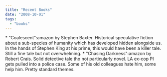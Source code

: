 ```yaml
---
title: "Recent Books"
date: "2008-10-01"
tags: 
  - "books"
---
```


\* "Coalescent":amazon by Stephen Baxter. Historical speculative fiction about a sub-species of humanity which has developed hidden alongside us. In the hands of Stephen King at his prime, this would have been a killer tale. Still a fine tale but not overwhelming. \* "Chasing Darkness":amazon by Robert Crais. Solid detective tale tho not particularly novel. LA ex-cop PI gets pulled into a police case. Some of his old colleagues hate him, some help him. Pretty standard themes.
